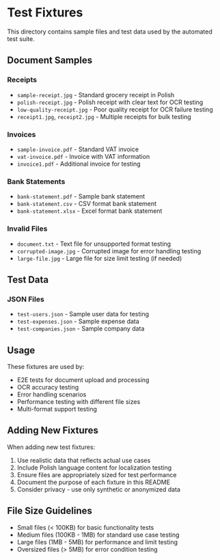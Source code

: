 # Test Fixtures

This directory contains sample files and test data used by the automated test suite.

## Document Samples

### Receipts
- `sample-receipt.jpg` - Standard grocery receipt in Polish
- `polish-receipt.jpg` - Polish receipt with clear text for OCR testing
- `low-quality-receipt.jpg` - Poor quality receipt for OCR failure testing
- `receipt1.jpg`, `receipt2.jpg` - Multiple receipts for bulk testing

### Invoices
- `sample-invoice.pdf` - Standard VAT invoice
- `vat-invoice.pdf` - Invoice with VAT information
- `invoice1.pdf` - Additional invoice for testing

### Bank Statements
- `bank-statement.pdf` - Sample bank statement
- `bank-statement.csv` - CSV format bank statement
- `bank-statement.xlsx` - Excel format bank statement

### Invalid Files
- `document.txt` - Text file for unsupported format testing
- `corrupted-image.jpg` - Corrupted image for error handling testing
- `large-file.jpg` - Large file for size limit testing (if needed)

## Test Data

### JSON Files
- `test-users.json` - Sample user data for testing
- `test-expenses.json` - Sample expense data
- `test-companies.json` - Sample company data

## Usage

These fixtures are used by:
- E2E tests for document upload and processing
- OCR accuracy testing
- Error handling scenarios
- Performance testing with different file sizes
- Multi-format support testing

## Adding New Fixtures

When adding new test fixtures:
1. Use realistic data that reflects actual use cases
2. Include Polish language content for localization testing
3. Ensure files are appropriately sized for test performance
4. Document the purpose of each fixture in this README
5. Consider privacy - use only synthetic or anonymized data

## File Size Guidelines

- Small files (< 100KB) for basic functionality tests
- Medium files (100KB - 1MB) for standard use case testing  
- Large files (1MB - 5MB) for performance and limit testing
- Oversized files (> 5MB) for error condition testing 